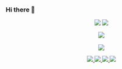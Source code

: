 ### Hi there 👋

<p align="center">
	<a href="https://github.com/franksiret"><img src="https://gpvc.arturio.dev/franksiret"></a> <!--Profile views-->
	<a href="mailto:guillermosiret@gmail.com"><img src="https://img.shields.io/badge/Contact_me-here-purple.svg"></a> <!--Contact-->
</p>

<p align="center">
	<a href=""><img src="https://hacked-github-stat-trophies.vercel.app/?username=franksiret&column=4&title=AllSuperRank,MultiLanguage,Commit,Stars,Followers,PullRequest,Repositories,Issues&theme=monokai"></a><br><br> <!--Trophies-->
	<img src="https://github-readme-stats.vercel.app/api?username=franksiret&show_icons=true&locale=en&theme=monokai"><br>
</p>

<!--
**franksiret/franksiret** is a ✨ _special_ ✨ repository because its `README.md` (this file) appears on your GitHub profile.

Here are some ideas to get you started:

- 🔭 I’m currently working on ...
- 🌱 I’m currently learning ...
- 👯 I’m looking to collaborate on ...
- 🤔 I’m looking for help with ...
- 💬 Ask me about ...
- 📫 How to reach me: ...
- 😄 Pronouns: ...
- ⚡ Fun fact: ...
-->


<p align="center">
  <a href="https://github.com/franksiret/franksiret/issues">
    <img src="https://img.shields.io/github/issues/franksiret/franksiret"/> 
  </a>
  <a href="https://github.com/franksiret/franksiret/network/members">
    <img src="https://img.shields.io/github/forks/franksiret/franksiret"/> 
  </a>  
  <a href="https://github.com/franksiret/franksiret/stargazers">
    <img src="https://img.shields.io/github/stars/franksiret/franksiret"/> 
  </a>
    <a href="https://github.com/franksiret/franksiret/LICENSE">
    <img src="https://img.shields.io/github/license/franksiret/franksiret"/> 
  </a>
</p>

